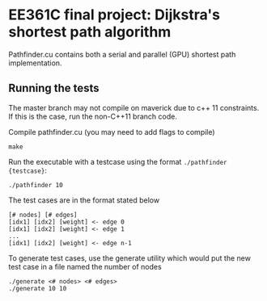 # EE361C final project: Dijkstra's shortest path algorithm
Pathfinder.cu contains both a serial and parallel (GPU) shortest path implementation.

## Running the tests
The master branch may not compile on maverick due to c++ 11 constraints. If this is the case, run the non-C++11 branch code.

Compile pathfinder.cu (you may need to add flags to compile)
```
make
```
Run the executable with a testcase using the format `./pathfinder {testcase}`:
```
./pathfinder 10
```

The test cases are in the format stated below

```
[# nodes] [# edges]
[idx1] [idx2] [weight] <- edge 0
[idx1] [idx2] [weight] <- edge 1
...
[idx1] [idx2] [weight] <- edge n-1
```

To generate test cases, use the generate utility which would put the new test case in a file named the number of nodes

```
./generate <# nodes> <# edges>
./generate 10 10
```
